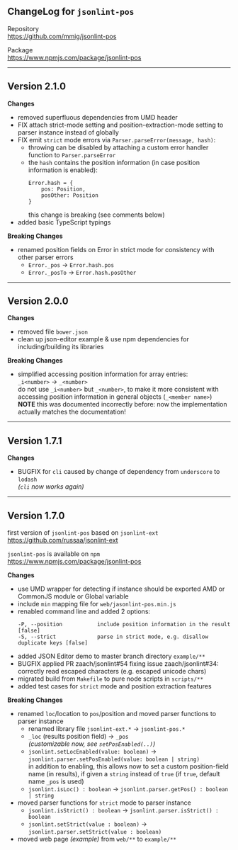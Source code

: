ChangeLog for `jsonlint-pos`
----------------------------

Repository  
https://github.com/mmig/jsonlint-pos

Package  
https://www.npmjs.com/package/jsonlint-pos


-------------
Version 2.1.0
-------------

**Changes**

 * removed superfluous dependencies from UMD header
 * FIX attach strict-mode setting and position-extraction-mode setting to parser instance instead of globally
 * FIX emit `strict` mode errors via `Parser.parseError(message, hash)`:  
   * throwing can be disabled by attaching a custom error handler function to `Parser.parseError`
   * the `hash` contains the position information (in case position information is enabled):
     ```
     Error.hash = {
         pos: Position,
         posOther: Position
     }
     ```
     this change is breaking (see comments below)
 * added basic TypeScript typings


**Breaking Changes**

 * renamed position fields on Error in strict mode for consistency with other parser errors
   * `Error._pos` &rarr; `Error.hash.pos`
   * `Error._posTo` &rarr; `Error.hash.posOther`

-------------
Version 2.0.0
-------------

**Changes**

 * removed file `bower.json`
 * clean up json-editor example & use npm dependencies for including/building its libraries

**Breaking Changes**

 * simplified accessing position information for array entries:  
   `_i<number>` &rarr; `_<number>`  
   do not use `_i<number>` but `_<number>`, to make it more consistent with
   accessing position information in general objects (`_<member name>`)  
   **NOTE** this was documented incorrectly before: now the implementation
            actually matches the documentation!


-------------
Version 1.7.1
-------------

**Changes**

 * BUGFIX for `cli` caused by change of dependency from `underscore` to `lodash`  
   _(`cli` now works again)_

-------------
Version 1.7.0
-------------

first version of `jsonlint-pos` based on `jsonlint-ext`
https://github.com/russaa/jsonlint-ext

`jsonlint-pos` is available on `npm`  
https://www.npmjs.com/package/jsonlint-pos

**Changes**

 * use UMD wrapper for detecting if instance should be exported AMD or CommonJS module or Global variable
 * include `min` mapping file for `web/jasonlint-pos.min.js`
 * renabled command line and added 2 options:
   ```
   -P, --position           include position information in the result [false]
   -S, --strict             parse in strict mode, e.g. disallow duplicate keys [false]
   ```
 * added JSON Editor demo to master branch directory `example/**`
 * BUGFIX applied PR zaach/jsonlint#54 fixing issue zaach/jsonlint#34:  
   correctly read escaped characters (e.g. escaped unicode chars)
 * migrated build from `Makefile` to pure node scripts in `scripts/**`
 * added test cases for `strict` mode and position extraction features


**Breaking Changes**

 * renamed `loc`/location to `pos`/position and moved parser functions to parser instance
   * renamed library file `jsonlint-ext.*` &rarr; `jsonlint-pos.*`
   * `_loc` (results position field) &rarr; `_pos`  
       _(customizable now, see `setPosEnabled(..)`)_
   * `jsonlint.setLocEnabled(value: boolean)` &rarr; `jsonlint.parser.setPosEnabled(value: boolean | string)`  
       in addition to enabling, this allows now to set a custom position-field name (in results),
       if given a `string` instead of `true` (if `true`, default name `_pos` is used)
   * `jsonlint.isLoc() : boolean` &rarr; `jsonlint.parser.getPos() : boolean | string`
 * moved parser functions for `strict` mode to parser instance
   * `jsonlint.isStrict() : boolean` &rarr; `jsonlint.parser.isStrict() : boolean`
   * `jsonlint.setStrict(value : boolean)` &rarr; `jsonlint.parser.setStrict(value : boolean)`
 * moved web page _(example)_ from `web/**` to `example/**`
